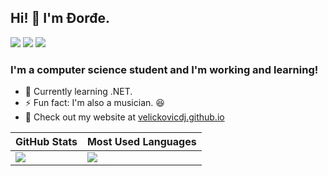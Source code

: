 ## Hi! :wave: I'm Đorđe.

[![](https://img.shields.io/badge/velickovicdj-informational?style=for-the-badge&logo=instagram&color=dadada)](https://instagram.com/velickovicdj)
[![](https://img.shields.io/badge/velickovicdj-informational?style=for-the-badge&logo=twitter&color=dadada)](https://twitter.com/velickovicdj)
[![](https://img.shields.io/badge/velickovicdj-informational?style=for-the-badge&logo=linkedin&logoColor=1946c2&color=dadada)](https://linkedin.com/in/velickovicdj)

### I'm a computer science student and I'm working and learning!

- :seedling: Currently learning .NET.
- :zap: Fun fact: I'm also a musician. <a href="https://www.instagram.com/tv/CJjE1O7BGdJ" style="text-decoration: none">:satisfied:</a>
- :link: Check out my website at [velickovicdj.github.io](https://velickovicdj.github.io)

|**GitHub Stats**			 																							  												  				  |**Most Used Languages**               	   				   																						  				  |
|-----------------------------------------------------------------------------------------------------------------------------------------------------------------------------------------|-------------------------------------------------------------------------------------------------------------------------------------------------------------------|
|<img src="https://github-readme-stats.vercel.app/api?username=velickovicdj&theme=dark&bg_color=0d1017&hide_border=true&hide_title=true&icon_color=0088f0&show_icons=true" float="left" />|<img src="https://github-readme-stats.vercel.app/api/top-langs/?username=velickovicdj&theme=dark&bg_color=0d1017&hide_border=true&hide_title=true" float="right" />|